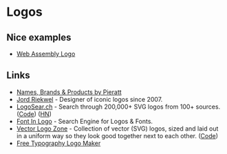 # Logos

## Nice examples

* [Web Assembly Logo](https://github.com/carlosbaraza/web-assembly-logo)

## Links

* [Names, Brands & Products by Pieratt](http://pieratt.com)
* [Jord Riekwel](http://larkef.com) - Designer of iconic logos since 2007.
* [LogoSear.ch](https://logosear.ch/search.html) - Search through 200,000+ SVG logos from 100+ sources. ([Code](https://github.com/VectorLogoZone/logosearch)) ([HN](https://news.ycombinator.com/item?id=23517394))
* [Font In Logo](https://www.fontinlogo.com) - Search Engine for Logos & Fonts.
* [Vector Logo Zone](https://www.vectorlogo.zone/?q=) - Collection of vector (SVG) logos, sized and laid out in a uniform way so they look good together next to each other. ([Code](https://github.com/VectorLogoZone/vectorlogozone))
* [Free Typography Logo Maker](https://formito.com/tools/logo)
